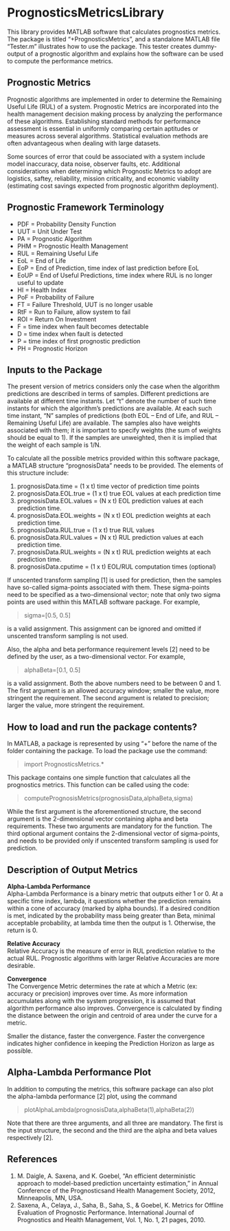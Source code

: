 # PrognosticsMetricsLibrary

This library provides MATLAB software that calculates prognostics metrics. The package is titled “+PrognosticsMetrics”, and a standalone MATLAB file “Tester.m” illustrates how to use the package. This tester creates dummy-output of a prognostic algorithm and explains how the software can be used to compute the performance metrics.

## Prognostic Metrics
Prognostic algorithms are implemented in order to determine the Remaining Useful Life (RUL) of a system.  Prognostic Metrics are incorporated into the health management decision making process by analyzing the performance of these algorithms.  Establishing standard methods for performance assessment is essential in uniformly comparing certain aptitudes or measures across several algorithms.  Statistical evaluation methods are often advantageous when dealing with large datasets.

Some sources of error that could be associated with a system include model inaccuracy, data noise, observer faults, etc. Additional considerations when determining which Prognostic Metrics to adopt are logistics, saftey, reliability, mission criticality, and economic viability (estimating cost savings expected from prognostic algorithm deployment).

## Prognostic Framework Terminology
* PDF = Probability Density Function
* UUT = Unit Under Test
* PA = Prognostic Algorithm
* PHM = Prognostic Health Management
* RUL = Remaining Useful Life
* EoL = End of Life
* EoP = End of Prediction, time index of last prediction before EoL
* EoUP = End of Useful Predictions, time index where RUL is no longer useful to update
* HI = Health Index
* PoF = Probability of Failure
* FT = Failure Threshold, UUT is no longer usable
* RtF = Run to Failure, allow system to fail
* ROI = Return On Investment
* F = time index when fault becomes detectable
* D = time index when fault is detected
* P = time index of first prognostic prediction
* PH = Prognostic Horizon


## Inputs to the Package

The present version of metrics considers only the case when the algorithm predictions are described in terms of samples. Different predictions are available at different time instants. Let “t” denote the number of such time instants for which the algorithm’s predictions are available. At each such time instant, “N” samples of predictions (both EOL – End of Life, and RUL – Remaining Useful Life) are available. The samples also have weights associated with them; it is important to specify weights (the sum of weights should be equal to 1). If the samples are unweighted, then it is implied that the weight of each sample is 1/N.

To calculate all the possible metrics provided within this software package, a MATLAB structure “prognosisData” needs to be provided. The elements of this structure include:

1.	prognosisData.time = (1 x t) time vector of prediction time points
2.	prognosisData.EOL.true = (1 x t) true EOL values at each prediction time
3.	prognosisData.EOL.values = (N x t) EOL prediction values at each prediction time.
4.	prognosisData.EOL.weights = (N x t) EOL prediction weights at each prediction time.
5.	prognosisData.RUL.true = (1 x t) true RUL values
6.	prognosisData.RUL.values = (N x t) RUL prediction values at each prediction time.
7.	prognosisData.RUL.weights = (N x t) RUL prediction weights at each prediction time.
8.	prognosisData.cputime = (1 x t) EOL/RUL computation times (optional)


If unscented transform sampling [1] is used for prediction, then the samples have so-called sigma-points associated with them. These sigma-points need to be specified as a two-dimensional vector; note that only two sigma points are used within this MATLAB software package. For example, 
> sigma=[0.5, 0.5] 

is a valid assignment. This assignment can be ignored and omitted if unscented transform sampling is not used.

Also, the alpha and beta performance requirement levels [2] need to be defined by the user, as a two-dimensional vector. For example, 
> alphaBeta=[0.1, 0.5] 

is a valid assignment. Both the above numbers need to be between 0 and 1. The first argument is an allowed accuracy window; smaller the value, more stringent the requirement. The second argument is related to precision; larger the value, more stringent the requirement.
 
## How to load and run the package contents?

In MATLAB, a package is represented by using “+” before the name of the folder containing the package. To load the package use the command: 
> import PrognosticsMetrics.*

This package contains one simple function that calculates all the prognostics metrics. This function can be called using the code: 
> computePrognosisMetrics(prognosisData,alphaBeta,sigma)

While the first argument is the aforementioned structure, the second argument is the 2-dimensional vector containing alpha and beta requirements. These two arguments are mandatory for the function. The third optional argument contains the 2-dimensional vector of sigma-points, and needs to be provided only if unscented transform sampling is used for prediction.

## Description of Output Metrics

**Alpha-Lambda Performance** <br />
Alpha-Lambda Performance is a binary metric that outputs either 1 or 0. At a specific time index, lambda, it questions whether the prediction remains within a cone of accuracy (marked by alpha bounds).  If a desired condition is met, indicated by the probability mass being greater than Beta, minimal acceptable probability, at lambda time then the output is 1. Otherwise, the return is 0.

**Relative Accuracy** <br />
Relative Accuracy is the measure of error in RUL prediction relative to the actual RUL. Prognostic algorithms with larger Relative Accuracies are more desirable.

**Convergence** <br />
The Convergence Metric determines the rate at which a Metric (ex: accuracy or precision) improves over time. As more information accumulates along with the system progression, it is assumed that algorithm performance also improves.  Convergence is calculated by finding the distance between the origin and centroid of area under the curve for a metric.

Smaller the distance, faster the convergence. Faster the convergence indicates higher confidence in keeping the Prediction Horizon as large as possible.

## Alpha-Lambda Performance Plot

In addition to computing the metrics, this software package can also plot the alpha-lambda performance [2] plot, using the command
> plotAlphaLambda(prognosisData,alphaBeta(1),alphaBeta(2))

Note that there are three arguments, and all three are mandatory. The first is the input structure, the second and the third are the alpha and beta values respectively [2].


## References

1. M. Daigle, A. Saxena, and K. Goebel, “An efficient deterministic approach to model-based prediction uncertainty estimation,” in Annual Conference of the Prognosticsand Health Management Society, 2012, Minneapolis, MN, USA.
2. Saxena, A., Celaya, J., Saha, B., Saha, S., & Goebel, K. Metrics for Offline Evaluation of Prognostic Performance. International Journal of Prognostics and Health Management, Vol. 1, No. 1,  21 pages, 2010.
